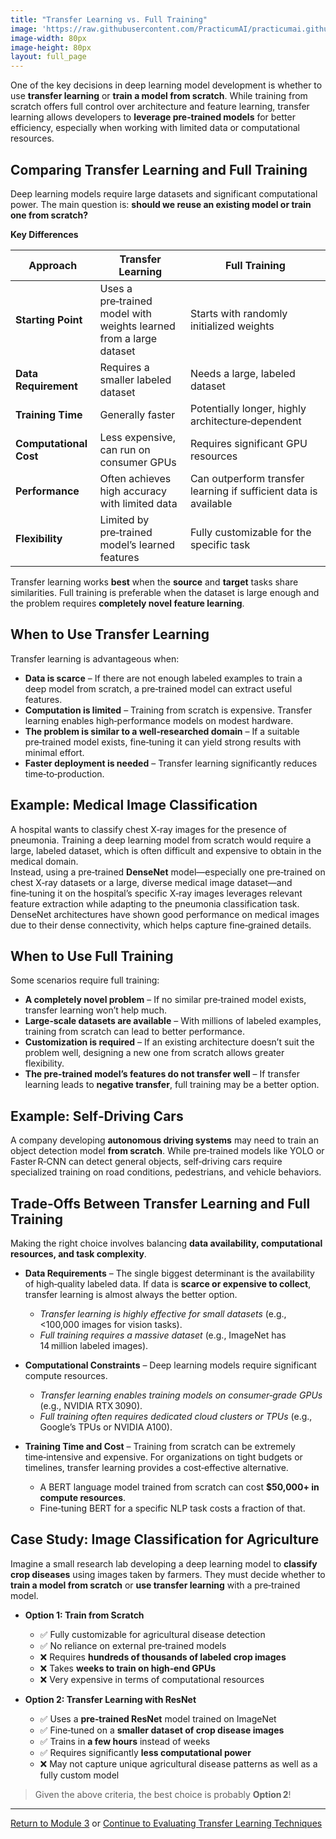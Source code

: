 ```yaml
---
title: "Transfer Learning vs. Full Training"
image: 'https://raw.githubusercontent.com/PracticumAI/practicumai.github.io/main/images/icons/practicumai_transfer_learning.png'
image-width: 80px
image-height: 80px
layout: full_page
---
```


One of the key decisions in deep learning model development is whether to use **transfer learning** or **train a model from scratch**. While training from scratch offers full control over architecture and feature learning, transfer learning allows developers to **leverage pre‑trained models** for better efficiency, especially when working with limited data or computational resources.  

## Comparing Transfer Learning and Full Training  

Deep learning models require large datasets and significant computational power. The main question is: **should we reuse an existing model or train one from scratch?**  

**Key Differences**  

| Approach | Transfer Learning | Full Training |
|---|---|---|
| **Starting Point** | Uses a pre‑trained model with weights learned from a large dataset | Starts with randomly initialized weights |
| **Data Requirement** | Requires a smaller labeled dataset | Needs a large, labeled dataset |
| **Training Time** | Generally faster | Potentially longer, highly architecture‑dependent |
| **Computational Cost** | Less expensive, can run on consumer GPUs | Requires significant GPU resources |
| **Performance** | Often achieves high accuracy with limited data | Can outperform transfer learning if sufficient data is available |
| **Flexibility** | Limited by pre‑trained model’s learned features | Fully customizable for the specific task |

Transfer learning works **best** when the **source** and **target** tasks share similarities. Full training is preferable when the dataset is large enough and the problem requires **completely novel feature learning**.  

## When to Use Transfer Learning

Transfer learning is advantageous when:  

- **Data is scarce** – If there are not enough labeled examples to train a deep model from scratch, a pre‑trained model can extract useful features.  
- **Computation is limited** – Training from scratch is expensive. Transfer learning enables high‑performance models on modest hardware.  
- **The problem is similar to a well‑researched domain** – If a suitable pre‑trained model exists, fine‑tuning it can yield strong results with minimal effort.  
- **Faster deployment is needed** – Transfer learning significantly reduces time‑to‑production.  

## Example: Medical Image Classification

A hospital wants to classify chest X‑ray images for the presence of pneumonia. Training a deep learning model from scratch would require a large, labeled dataset, which is often difficult and expensive to obtain in the medical domain.  
Instead, using a pre‑trained **DenseNet** model—especially one pre‑trained on chest X‑ray datasets or a large, diverse medical image dataset—and fine‑tuning it on the hospital’s specific X‑ray images leverages relevant feature extraction while adapting to the pneumonia classification task.  DenseNet architectures have shown good performance on medical images due to their dense connectivity, which helps capture fine‑grained details.  

## When to Use Full Training

Some scenarios require full training:  

- **A completely novel problem** – If no similar pre‑trained model exists, transfer learning won’t help much.  
- **Large‑scale datasets are available** – With millions of labeled examples, training from scratch can lead to better performance.  
- **Customization is required** – If an existing architecture doesn’t suit the problem well, designing a new one from scratch allows greater flexibility.  
- **The pre‑trained model’s features do not transfer well** – If transfer learning leads to **negative transfer**, full training may be a better option.  

## Example: Self‑Driving Cars

A company developing **autonomous driving systems** may need to train an object detection model **from scratch**. While pre‑trained models like YOLO or Faster R‑CNN can detect general objects, self‑driving cars require specialized training on road conditions, pedestrians, and vehicle behaviors.  

## Trade‑Offs Between Transfer Learning and Full Training

Making the right choice involves balancing **data availability, computational resources, and task complexity**.  

- **Data Requirements** – The single biggest determinant is the availability of high‑quality labeled data. If data is **scarce or expensive to collect**, transfer learning is almost always the better option.  
  - *Transfer learning is highly effective for small datasets* (e.g., <100,000 images for vision tasks).  
  - *Full training requires a massive dataset* (e.g., ImageNet has 14 million labeled images).  

- **Computational Constraints** – Deep learning models require significant compute resources.  
  - *Transfer learning enables training models on consumer‑grade GPUs* (e.g., NVIDIA RTX 3090).  
  - *Full training often requires dedicated cloud clusters or TPUs* (e.g., Google’s TPUs or NVIDIA A100).  

- **Training Time and Cost** – Training from scratch can be extremely time‑intensive and expensive. For organizations on tight budgets or timelines, transfer learning provides a cost‑effective alternative.  
  - A BERT language model trained from scratch can cost **$50,000+ in compute resources**.  
  - Fine‑tuning BERT for a specific NLP task costs a fraction of that.  

## Case Study: Image Classification for Agriculture

Imagine a small research lab developing a deep learning model to **classify crop diseases** using images taken by farmers. They must decide whether to **train a model from scratch** or **use transfer learning** with a pre‑trained model.  

- **Option 1: Train from Scratch**  
  - ✅ Fully customizable for agricultural disease detection  
  - ✅ No reliance on external pre‑trained models  
  - ❌ Requires **hundreds of thousands of labeled crop images**  
  - ❌ Takes **weeks to train on high‑end GPUs**  
  - ❌ Very expensive in terms of computational resources  

- **Option 2: Transfer Learning with ResNet**  
  - ✅ Uses a **pre‑trained ResNet** model trained on ImageNet  
  - ✅ Fine‑tuned on a **smaller dataset of crop disease images**  
  - ✅ Trains in **a few hours** instead of weeks  
  - ✅ Requires significantly **less computational power**  
  - ❌ May not capture unique agricultural disease patterns as well as a fully custom model  

> Given the above criteria, the best choice is probably **Option 2**!  

---

[Return to Module 3](03_evaluate_and_optimize.md) or [Continue to Evaluating Transfer Learning Techniques](03.3_evaluating_tl_techniques.md)